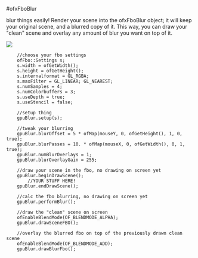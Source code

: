 #ofxFboBlur

blur things easily! Render your scene into the ofxFboBlur object; it will keep your original scene, and a blurred copy of it. This way, you can draw your "clean" scene and overlay any amount of blur you want on top of it.

<img src="http://f.cl.ly/items/0A133I2e030w0L0B1c3M/Screen%20Shot%202013-08-23%20at%2013.39.58.PNG"/>

```
	//choose your fbo settings
	ofFbo::Settings s;
	s.width = ofGetWidth();
	s.height = ofGetHeight();
	s.internalformat = GL_RGBA;
	s.maxFilter = GL_LINEAR; GL_NEAREST;
	s.numSamples = 4;
	s.numColorbuffers = 3;
	s.useDepth = true;
	s.useStencil = false;

	//setup thing
	gpuBlur.setup(s);

	//tweak your blurring	
	gpuBlur.blurOffset = 5 * ofMap(mouseY, 0, ofGetHeight(), 1, 0, true);
	gpuBlur.blurPasses = 10. * ofMap(mouseX, 0, ofGetWidth(), 0, 1, true);
	gpuBlur.numBlurOverlays = 1;
	gpuBlur.blurOverlayGain = 255;

	//draw your scene in the fbo, no drawing on screen yet
	gpuBlur.beginDrawScene();
		//YOUR STUFF HERE!
	gpuBlur.endDrawScene();

	//calc the fbo blurring, no drawing on screen yet
	gpuBlur.performBlur();

	//draw the "clean" scene on screen
	ofEnableBlendMode(OF_BLENDMODE_ALPHA);
	gpuBlur.drawSceneFBO();

	//overlay the blurred fbo on top of the previously drawn clean scene
	ofEnableBlendMode(OF_BLENDMODE_ADD);
	gpuBlur.drawBlurFbo();

	
	


```


